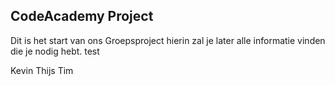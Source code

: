 ## CodeAcademy Project

Dit is het start van ons Groepsproject hierin zal je later alle informatie vinden die je nodig hebt. test

Kevin
Thijs
Tim